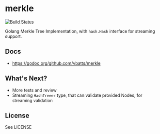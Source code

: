 merkle
======

[![Build Status](https://travis-ci.org/vbatts/merkle.svg?branch=master)](https://travis-ci.org/vbatts/merkle)

Golang Merkle Tree Implementation, with `hash.Hash` interface for streaming support.


Docs
----

* https://godoc.org/github.com/vbatts/merkle


What's Next?
------------

* More tests and review
* Streaming `HashTreeer` type, that can validate provided Nodes, for streaming validation


License
-------

See LICENSE

